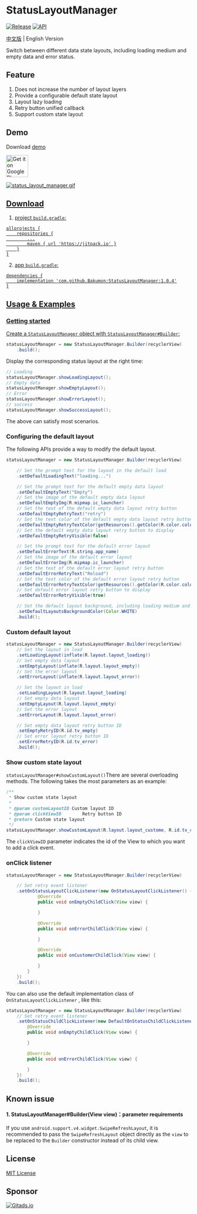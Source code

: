 # StatusLayoutManager

[![Release](https://jitpack.io/v/Bakumon/StatusLayoutManager.svg)](https://jitpack.io/#Bakumon/StatusLayoutManager)
[![API](https://img.shields.io/badge/API-11%2B-brightgreen.svg?style=flat)](https://android-arsenal.com/api?level=11)

[中文版](https://github.com/Bakumon/StatusLayoutManager/blob/master/README.md) | English Version

Switch between different data state layouts, including loading medium and empty data and error status.

## Feature

1. Does not increase the number of layout layers
2. Provide a configurable default state layout
3. Layout lazy loading
4. Retry button unified callback
5. Support custom state layout

## Demo

Download [demo](https://github.com/Bakumon/StatusLayoutManager/raw/master/apk/app-release.apk)

<a href='https://play.google.com/store/apps/details?id=me.bakumon.statuslayoutmanager'><img alt='Get it on Google Play' src='https://i.loli.net/2018/06/27/5b32eac49f930.png' height="60"/>

![status_layout_manager.gif](https://github.com/Bakumon/StatusLayoutManager/raw/master/gif/status_layout_manager.gif)

## Download

1. project `build.gradle`:

```
allprojects {
    repositories {
	    ...
	    maven { url 'https://jitpack.io' }
    }
}
```

2. app `build.gradle`:

```
dependencies {
    implementation 'com.github.Bakumon:StatusLayoutManager:1.0.4'
}
```

## Usage & Examples

### Getting started

Create a `StatusLayoutManager` object with `StatusLayoutManager#Builder`:

```java
statusLayoutManager = new StatusLayoutManager.Builder(recyclerView)
    .build();
```

Display the corresponding status layout at the right time:

```java
// Loading
statusLayoutManager.showLoadingLayout();
// Empty data
statusLayoutManager.showEmptyLayout();
// Error
statusLayoutManager.showErrorLayout();
// success
statusLayoutManager.showSuccessLayout();
```

The above can satisfy most scenarios.

### Configuring the default layout

The following APIs provide a way to modify the default layout.

```java
statusLayoutManager = new StatusLayoutManager.Builder(recyclerView)

    // Set the prompt text for the layout in the default load
    .setDefaultLoadingText("loading...")

    // Set the prompt text for the default empty data layout
    .setDefaultEmptyText("Empty")
    // Set the image of the default empty data layout
    .setDefaultEmptyImg(R.mipmap.ic_launcher)
    // Set the text of the default empty data layout retry button
    .setDefaultEmptyRetryText("retry")
    // Set the text color of the default empty data layout retry button
    .setDefaultEmptyRetryTextColor(getResources().getColor(R.color.colorAccent))
    // Set the default empty data layout retry button to display
    .setDefaultEmptyRetryVisible(false)

    // Set the prompt text for the default error layout
    .setDefaultErrorText(R.string.app_name)
    // Set the image of the default error layout
    .setDefaultErrorImg(R.mipmap.ic_launcher)
    // Set the text of the default error layout retry button
    .setDefaultErrorRetryText("Reload")
    // Set the text color of the default error layout retry button
    .setDefaultErrorRetryTextColor(getResources().getColor(R.color.colorPrimaryDark))
    // Set default error layout retry button to display
    .setDefaultErrorRetryVisible(true)

    // Set the default layout background, including loading medium and empty data and error layout
    .setDefaultLayoutsBackgroundColor(Color.WHITE)
    .build();
```

### Custom default layout

```java
statusLayoutManager = new StatusLayoutManager.Builder(recyclerView)
    // Set the layout in load
    .setLoadingLayout(inflate(R.layout.layout_loading))
    // Set empty data layout
    .setEmptyLayout(inflate(R.layout.layout_empty))
    // Set the error layout
    .setErrorLayout(inflate(R.layout.layout_error))

    // Set the layout in load
    .setLoadingLayout(R.layout.layout_loading)
    // Set empty data layout
    .setEmptyLayout(R.layout.layout_empty)
    // Set the error layout
    .setErrorLayout(R.layout.layout_error)

    // Set empty data layout retry button ID
    .setEmptyRetryID(R.id.tv_empty)
    // Set error layout retry button ID
    .setErrorRetryID(R.id.tv_error)
    .build();
```

### Show custom state layout

`statusLayoutManager#showCustomLayout()`There are several overloading methods. The following takes the most parameters as an example:

```java
/**
 * Show custom state layout
 *
 * @param customLayoutID Custom layout ID
 * @param clickViewID        Retry button ID
 * @return Custom state layout
 */
statusLayoutManager.showCustomLayout(R.layout.layout_custome, R.id.tv_customer, R.id.tv_customer1);
```

The `clickViewID` parameter indicates the id of the View to which you want to add a click event.

### onClick listener

```java
statusLayoutManager = new StatusLayoutManager.Builder(recyclerView)

    // Set retry event listener
    .setOnStatusLayoutClickListener(new OnStatusLayoutClickListener() {
            @Override
            public void onEmptyChildClick(View view) {

            }

            @Override
            public void onErrorChildClick(View view) {

            }

            @Override
            public void onCustomerChildClick(View view) {

            }
        }
    })
    .build();
```

You can also use the default implementation class of `OnStatusLayoutClickListener` , like this:

```java
statusLayoutManager = new StatusLayoutManager.Builder(recyclerView)
    // Set retry event listener
    .setOnStatusChildClickListener(new DefaultOnStatusChildClickListener() {
        @Override
        public void onEmptyChildClick(View view) {

        }

        @Override
        public void onErrorChildClick(View view) {

        }
    })
    .build();
```

## Known issue

#### 1. StatusLayoutManager#Builder(View view)：parameter requirements

If you use `android.support.v4.widget.SwipeRefreshLayout`, it is recommended to pass the `SwipeRefreshLayout` object directly as the `view` to be replaced to the `Builder` constructor instead of its child view.

## License

[MIT License](https://github.com/Bakumon/StatusLayoutManager/blob/master/LICENSE)

## Sponsor

[![Gitads.io](https://i.loli.net/2020/06/17/2SiZPMuoEQzjh1k.png)](https://tracking.gitads.io/?campaign=gitads&repo=StatusLayoutManager&redirect=gitads.io)
